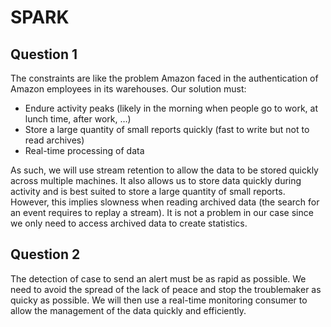 # SPARK

## Question 1

The constraints are like the problem Amazon faced in the authentication of Amazon employees in its warehouses. Our solution must:

*	Endure activity peaks (likely in the morning when people go to work, at lunch time, after work, …)
*	Store a large quantity of small reports quickly (fast to write but not to read archives)
*	Real-time processing of data

As such, we will use stream retention to allow the data to be stored quickly across multiple machines. It also allows us to store data quickly during activity and is best suited to store a large quantity of small reports. However, this implies slowness when reading archived data (the search for an event requires to replay a stream). It is not a problem in our case since we only need to access archived data to create statistics.


## Question 2

The detection of case to send an alert must be as rapid as possible.
We need to avoid the spread of the lack of peace and stop the troublemaker as quicky as possible.
We will then use a real-time monitoring consumer to allow the management of the data quickly and efficiently.

